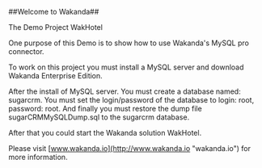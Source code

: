 ##Welcome to Wakanda##

The Demo Project WakHotel

One purpose of this Demo is to show how to use Wakanda's MySQL pro connector.

To work on this project you must install a MySQL server and download Wakanda Enterprise Edition.

After the install of MySQL server.
You must create a database named: sugarcrm.
You must set the login/password of the database to login: root, password: root.
And finally you must restore the dump file sugarCRMMySQLDump.sql to the sugarcrm database.

After that you could start the Wakanda solution WakHotel.

Please visit [www.wakanda.io](http://www.wakanda.io "wakanda.io") for more information.
